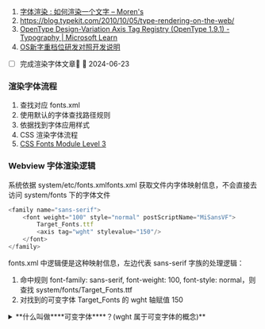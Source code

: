 1. [字体渲染 : 如何渲染一个文字 – Moren's](https://blog.yangteng.me/articles/2019/typography-how-fonts-are-rendered/)
2. https://blog.typekit.com/2010/10/05/type-rendering-on-the-web/
3. [OpenType Design-Variation Axis Tag Registry (OpenType 1.9.1) - Typography | Microsoft Learn](https://learn.microsoft.com/en-us/typography/opentype/spec/dvaraxisreg)
4. [OS新字重档位研发对照开发说明](https://xiaomi.f.mioffice.cn/docx/doxk4nKETL5bab5VsRB5nxe8aIf)

- [ ] 完成渲染字体文章🔼 📅 2024-06-23 

### 渲染字体流程

1. 查找对应 fonts.xml
2. 使用默认的字体查找路径规则
3. 依据找到字体应用样式
4. CSS 渲染字体流程
5. [CSS Fonts Module Level 3](https://www.w3.org/TR/css-fonts-3/#font-matching-algorithm)

### Webview 字体渲染逻辑

系统依据 system/etc/fonts.xmlfonts.xml 获取文件内字体映射信息，不会直接去访问 system/fonts 下的字体文件

```TypeScript
<family name="sans-serif">
    <font weight="100" style="normal" postScriptName="MiSansVF">
        Target_Fonts.ttf
        <axis tag="wght" stylevalue="150"/>
    </font>
</family>
```

fonts.xml 中逻辑便是这种映射信息，左边代表 sans-serif 字族的处理逻辑：

1. 命中规则 font-family: sans-serif, font-weight: 100, font-style: normal，则查找 system/fonts/Target_Fonts.ttf
2. 对找到的可变字体 Target_Fonts 的 wght 轴赋值 150

<details>
<summary>**什么叫做****可变字体****？(wght 属于可变字体的概念)**</summary>
	https://developer.mozilla.org/en-US/docs/Web/CSS/CSS_fonts/Variable_fonts_guide
	
	- OpenType 字体规范上的演进，它允许将同一字体的多个变体统合进单独的字体文件中    
	- `wght` 是可变字体的[字重轴](https://fonts.google.com/knowledge/glossary/weight_axis)，类似于字体字重的概念
	
	-[ ] ASK: 为什么以前需要分不同字体文件
</details>

